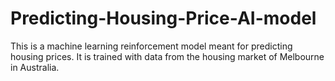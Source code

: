 # Predicting-Housing-Price-AI-model
This is a machine learning reinforcement model meant for predicting housing prices. 
It is trained with data from the housing market of Melbourne in Australia.
